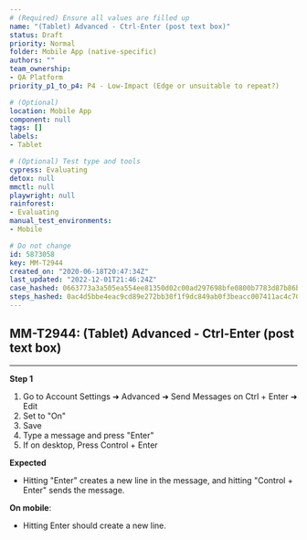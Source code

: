 ```yaml
---
# (Required) Ensure all values are filled up
name: "(Tablet) Advanced - Ctrl-Enter (post text box)"
status: Draft
priority: Normal
folder: Mobile App (native-specific)
authors: ""
team_ownership: 
- QA Platform
priority_p1_to_p4: P4 - Low-Impact (Edge or unsuitable to repeat?)

# (Optional)
location: Mobile App
component: null
tags: []
labels: 
- Tablet

# (Optional) Test type and tools
cypress: Evaluating
detox: null
mmctl: null
playwright: null
rainforest: 
- Evaluating
manual_test_environments: 
- Mobile

# Do not change
id: 5873058
key: MM-T2944
created_on: "2020-06-18T20:47:34Z"
last_updated: "2022-12-01T21:46:24Z"
case_hashed: 0663773a3a505ea554ee81350d02c00ad297698bfe0800b7783d87b86ba7c87915f74a757cd13856f0b2f4366f5d54c5
steps_hashed: 0ac4d5bbe4eac9cd89e272bb30f1f9dc849ab0f3beacc007411ac4c70813aa0d497e460482579088bbddf884546bc766
---
```


<!-- (Auto-generated) Based on frontmatter's "key" and "name" -->

## MM-T2944: (Tablet) Advanced - Ctrl-Enter (post text box)

---

**Step 1**

1. Go to Account Settings ➜ Advanced ➜ Send Messages on Ctrl + Enter ➜ Edit
2. Set to "On"
3. Save
4. Type a message and press "Enter"
5. If on desktop, Press Control + Enter

**Expected**

- Hitting "Enter" creates a new line in the message, and hitting "Control + Enter" sends the message.

**On mobile**:

- Hitting Enter should create a new line.
